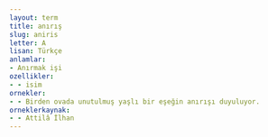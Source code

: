 ```yaml
---
layout: term
title: anırış
slug: aniris
letter: A
lisan: Türkçe
anlamlar:
- Anırmak işi
ozellikler:
- - isim
ornekler:
- - Birden ovada unutulmuş yaşlı bir eşeğin anırışı duyuluyor.
orneklerkaynak:
- - Attilâ İlhan
---
```

